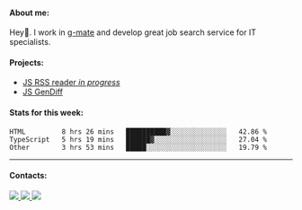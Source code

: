 #### About me:
Hey👋. I work in [g-mate](http://gms.tech) and develop great job search service for IT specialists.

#### Projects:
- [JS RSS reader *in progress*](https://github.com/GKoil/frontend-project-lvl3)
- [JS GenDiff](https://github.com/GKoil/GenDiff)

#### Stats for this week:
<!--START_SECTION:waka-->

```text
HTML         8 hrs 26 mins   ██████████▓░░░░░░░░░░░░░░   42.86 %
TypeScript   5 hrs 19 mins   ██████▓░░░░░░░░░░░░░░░░░░   27.04 %
Other        3 hrs 53 mins   █████░░░░░░░░░░░░░░░░░░░░   19.79 %
```

<!--END_SECTION:waka-->
---
#### Contacts:

<a target='_blank' title='LinkedIn' href="https://www.linkedin.com/in/gkoil/">
  <img src="https://img.shields.io/badge/LinkedIn-0077B5?style=for-the-badge&logo=linkedin&logoColor=white" />
</a>
<a target='_blank' title='Telegram' href="https://t.me/gkoil">
  <img src="https://img.shields.io/badge/Telegram-2CA5E0?style=for-the-badge&logo=telegram&logoColor=white" />
</a>
<a target='_blank' title='Gmail' href="mailto: gk.grigorev@gmail.com">
  <img src="https://img.shields.io/badge/Gmail-D14836?style=for-the-badge&logo=gmail&logoColor=white" />
</a>

